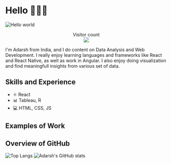 # Hello 🙋🏻‍♂️

<img src="https://raw.githubusercontent.com/sagar-viradiya/sagar-viradiya/master/resources/banner.png" alt="Hello world">

<p align="center"> 
  Visitor count<br>
  <img src="https://profile-counter.glitch.me/sagar-viradiya/count.svg" />
</p>

I'm Adarsh from India, and I do content on Data Analysis and Web Development. I really enjoy learning languages and frameworks like React and React Native, as well as work in Angular. I also enjoy doing visualization and find meaningfull insights from various set of data.

## Skills and Experience

- ⚛ React
- 📊 Tableau, R
- 💻 HTML, CSS, JS

## Examples of Work

## Overview of GitHub

![Top Langs](https://github-readme-stats.vercel.app/api/top-langs/?username=AdarshPawar29&layout=compact) ![Adarsh's GitHub stats](https://github-readme-stats.vercel.app/api?username=AdarshPawar29&show_icons=true)
